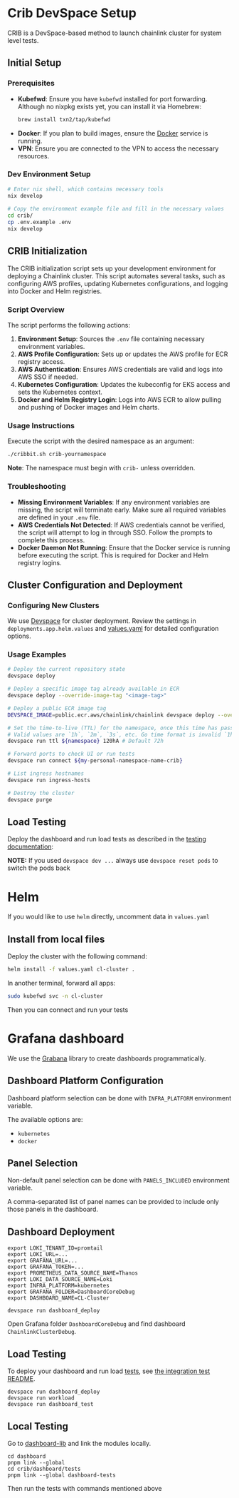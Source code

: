 # Crib DevSpace Setup

CRIB is a DevSpace-based method to launch chainlink cluster for system level tests.

## Initial Setup

### Prerequisites
- **Kubefwd**: Ensure you have `kubefwd` installed for port forwarding. Although no nixpkg exists yet, you can install it via Homebrew:
    ```bash
    brew install txn2/tap/kubefwd
    ```
- **Docker**: If you plan to build images, ensure the [Docker](https://docs.docker.com/engine/install/) service is running.
- **VPN**: Ensure you are connected to the VPN to access the necessary resources.

### Dev Environment Setup
```bash
# Enter nix shell, which contains necessary tools
nix develop 
 
# Copy the environment example file and fill in the necessary values
cd crib/
cp .env.example .env
nix develop
```

## CRIB Initialization

The CRIB initialization script sets up your development environment for deploying a Chainlink cluster. This script automates several tasks, such as configuring AWS profiles, updating Kubernetes configurations, and logging into Docker and Helm registries.

### Script Overview
The script performs the following actions:
1. **Environment Setup**: Sources the `.env` file containing necessary environment variables.
2. **AWS Profile Configuration**: Sets up or updates the AWS profile for ECR registry access.
3. **AWS Authentication**: Ensures AWS credentials are valid and logs into AWS SSO if needed.
4. **Kubernetes Configuration**: Updates the kubeconfig for EKS access and sets the Kubernetes context.
5. **Docker and Helm Registry Login**: Logs into AWS ECR to allow pulling and pushing of Docker images and Helm charts.

### Usage Instructions

Execute the script with the desired namespace as an argument:
```bash
./cribbit.sh crib-yournamespace
```
**Note**: The namespace must begin with `crib-` unless overridden.

### Troubleshooting

- **Missing Environment Variables**: If any environment variables are missing, the script will terminate early. Make sure all required variables are defined in your `.env` file.
- **AWS Credentials Not Detected**: If AWS credentials cannot be verified, the script will attempt to log in through SSO. Follow the prompts to complete this process.
- **Docker Daemon Not Running**: Ensure that the Docker service is running before executing the script. This is required for Docker and Helm registry logins.

## Cluster Configuration and Deployment

### Configuring New Clusters
We use [Devspace](https://www.devspace.sh/docs/getting-started/installation?x0=3) for cluster deployment. Review the settings in `deployments.app.helm.values` and [values.yaml](../charts/chainlink-cluster/values.yaml) for detailed configuration options.


### Usage Examples
```bash
# Deploy the current repository state
devspace deploy 

# Deploy a specific image tag already available in ECR
devspace deploy --override-image-tag "<image-tag>" 

# Deploy a public ECR image tag
DEVSPACE_IMAGE=public.ecr.aws/chainlink/chainlink devspace deploy --override-image-tag 2.9.0

# Set the time-to-live (TTL) for the namespace, once this time has passed the namespace along with all its associated resources will be deleted
# Valid values are `1h`, `2m`, `3s`, etc. Go time format is invalid `1h2m3s`
devspace run ttl ${namespace} 120hA # Default 72h

# Forward ports to check UI or run tests
devspace run connect ${my-personal-namespace-name-crib}

# List ingress hostnames
devspace run ingress-hosts

# Destroy the cluster
devspace purge
```

## Load Testing
Deploy the dashboard and run load tests as described in the [testing documentation](../integration-tests/load/ocr/README.md):

**NOTE:** If you used `devspace dev ...` always use `devspace reset pods` to switch the pods back

# Helm

If you would like to use `helm` directly, uncomment data in `values.yaml`

## Install from local files
Deploy the cluster with the following command:
```bash
helm install -f values.yaml cl-cluster .
```

In another terminal, forward all apps:
```bash
sudo kubefwd svc -n cl-cluster
```

Then you can connect and run your tests

# Grafana dashboard

We use the [Grabana](https://github.com/K-Phoen/grabana) library to create dashboards programmatically.

## Dashboard Platform Configuration
Dashboard platform selection can be done with `INFRA_PLATFORM` environment variable.

The available options are: 
  - `kubernetes` 
  - `docker`

## Panel Selection 
Non-default panel selection can be done with `PANELS_INCLUDED` environment variable.

A comma-separated list of panel names can be provided to include only those panels in the dashboard. 

## Dashboard Deployment
```
export LOKI_TENANT_ID=promtail
export LOKI_URL=...
export GRAFANA_URL=...
export GRAFANA_TOKEN=...
export PROMETHEUS_DATA_SOURCE_NAME=Thanos
export LOKI_DATA_SOURCE_NAME=Loki
export INFRA_PLATFORM=kubernetes
export GRAFANA_FOLDER=DashboardCoreDebug
export DASHBOARD_NAME=CL-Cluster

devspace run dashboard_deploy
```

Open Grafana folder `DashboardCoreDebug` and find dashboard `ChainlinkClusterDebug`.

## Load Testing

To deploy your dashboard and run load [tests](../../integration-tests/load/), see [the integration test README](../../integration-tests/README.md).

```
devspace run dashboard_deploy
devspace run workload
devspace run dashboard_test
```

## Local Testing

Go to [dashboard-lib](../dashboard-lib) and link the modules locally.

```
cd dashboard
pnpm link --global
cd crib/dashboard/tests
pnpm link --global dashboard-tests
```

Then run the tests with commands mentioned above
